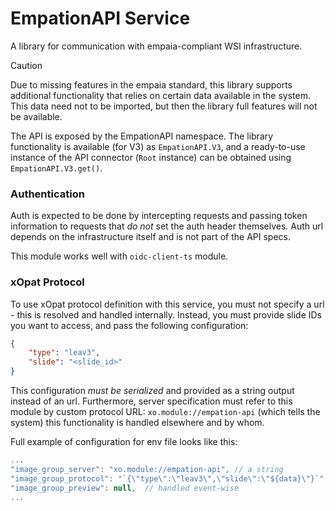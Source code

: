 # EmpationAPI Service

A library for communication with empaia-compliant WSI infrastructure.

> [!CAUTION]
> Due to missing features in the empaia standard, this library supports
> additional functionality that relies on certain data available in the system.
> This data need not to be imported, but then the library full features will
> not be available.

The API is exposed by the EmpationAPI namespace. The library functionality
is available (for V3) as ``EmpationAPI.V3``, and a ready-to-use instance of the
API connector (`Root` instance) can be obtained using ``EmpationAPI.V3.get()``.

### Authentication

Auth is expected to be done by intercepting requests and passing token information
to requests that _do not_ set the auth header themselves. Auth url depends on
the infrastructure itself and is not part of the API specs.

This module works well with `oidc-client-ts` module.

### xOpat Protocol

To use xOpat protocol definition with this service, you must not specify
a url - this is resolved and handled internally. Instead, you
must provide slide IDs you want to access, and pass the following configuration:

````json
{
    "type": "leav3",
    "slide": "<slide_id>"   
}
````
This configuration _must be serialized_ and provided as a string output instead
of an url. Furthermore, server specification must refer to this module by
custom protocol URL: ``xo.module://empation-api`` (which tells the system)
this functionality is handled elsewhere and by whom.

Full example of configuration for env file looks like this:

````js
...
"image_group_server": "xo.module://empation-api", // a string
"image_group_protocol": "`{\"type\":\"leav3\",\"slide\":\"${data}\"}`", // one-liner returns serialized JSON
"image_group_preview": null,  // handled event-wise
...
````
